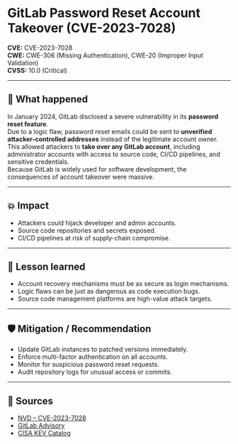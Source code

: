 # GitLab Password Reset Account Takeover (CVE-2023-7028)

**CVE:** CVE-2023-7028  
**CWE:** CWE-306 (Missing Authentication), CWE-20 (Improper Input Validation)  
**CVSS:** 10.0 (Critical)  

---

## 📝 What happened
In January 2024, GitLab disclosed a severe vulnerability in its **password reset feature**.  
Due to a logic flaw, password reset emails could be sent to **unverified attacker-controlled addresses** instead of the legitimate account owner.  
This allowed attackers to **take over any GitLab account**, including administrator accounts with access to source code, CI/CD pipelines, and sensitive credentials.  
Because GitLab is widely used for software development, the consequences of account takeover were massive.  

---

## 💥 Impact
- Attackers could hijack developer and admin accounts.  
- Source code repositories and secrets exposed.  
- CI/CD pipelines at risk of supply-chain compromise.  

---

## 🔑 Lesson learned
- Account recovery mechanisms must be as secure as login mechanisms.  
- Logic flaws can be just as dangerous as code execution bugs.  
- Source code management platforms are high-value attack targets.  

---

## 🛡️ Mitigation / Recommendation
- Update GitLab instances to patched versions immediately.  
- Enforce multi-factor authentication on all accounts.  
- Monitor for suspicious password reset requests.  
- Audit repository logs for unusual access or commits.  

---

## 🔗 Sources
- [NVD – CVE-2023-7028](https://nvd.nist.gov/vuln/detail/CVE-2023-7028)  
- [GitLab Advisory](https://about.gitlab.com/releases/categories/releases/)  
- [CISA KEV Catalog](https://www.cisa.gov/known-exploited-vulnerabilities-catalog)  
